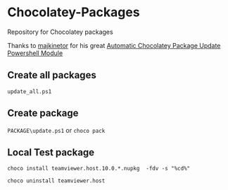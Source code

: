 # Chocolatey-Packages
Repository for Chocolatey packages

Thanks to [majkinetor](https://chocolatey.org/profiles/majkinetor) for his great [Automatic Chocolatey Package Update Powershell Module](https://github.com/majkinetor/au)

## Create all packages
`update_all.ps1`

## Create package
`PACKAGE\update.ps1` or `choco pack`

## Local Test package
`choco install teamviewer.host.10.0.*.nupkg  -fdv -s "%cd%"`

`choco uninstall teamviewer.host`